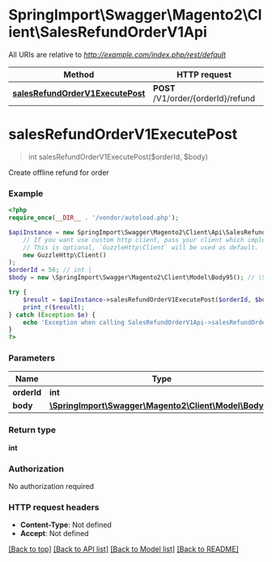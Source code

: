 # SpringImport\Swagger\Magento2\Client\SalesRefundOrderV1Api

All URIs are relative to *http://example.com/index.php/rest/default*

Method | HTTP request | Description
------------- | ------------- | -------------
[**salesRefundOrderV1ExecutePost**](SalesRefundOrderV1Api.md#salesRefundOrderV1ExecutePost) | **POST** /V1/order/{orderId}/refund | 


# **salesRefundOrderV1ExecutePost**
> int salesRefundOrderV1ExecutePost($orderId, $body)



Create offline refund for order

### Example
```php
<?php
require_once(__DIR__ . '/vendor/autoload.php');

$apiInstance = new SpringImport\Swagger\Magento2\Client\Api\SalesRefundOrderV1Api(
    // If you want use custom http client, pass your client which implements `GuzzleHttp\ClientInterface`.
    // This is optional, `GuzzleHttp\Client` will be used as default.
    new GuzzleHttp\Client()
);
$orderId = 56; // int | 
$body = new \SpringImport\Swagger\Magento2\Client\Model\Body95(); // \SpringImport\Swagger\Magento2\Client\Model\Body95 | 

try {
    $result = $apiInstance->salesRefundOrderV1ExecutePost($orderId, $body);
    print_r($result);
} catch (Exception $e) {
    echo 'Exception when calling SalesRefundOrderV1Api->salesRefundOrderV1ExecutePost: ', $e->getMessage(), PHP_EOL;
}
?>
```

### Parameters

Name | Type | Description  | Notes
------------- | ------------- | ------------- | -------------
 **orderId** | **int**|  |
 **body** | [**\SpringImport\Swagger\Magento2\Client\Model\Body95**](../Model/Body95.md)|  | [optional]

### Return type

**int**

### Authorization

No authorization required

### HTTP request headers

 - **Content-Type**: Not defined
 - **Accept**: Not defined

[[Back to top]](#) [[Back to API list]](../../README.md#documentation-for-api-endpoints) [[Back to Model list]](../../README.md#documentation-for-models) [[Back to README]](../../README.md)

